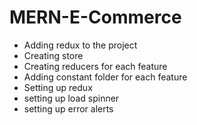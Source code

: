 # MERN-E-Commerce

- Adding redux to the project
- Creating store
- Creating reducers for each feature
- Adding constant folder for each feature
- Setting up redux 
- setting up load spinner
- setting up error alerts